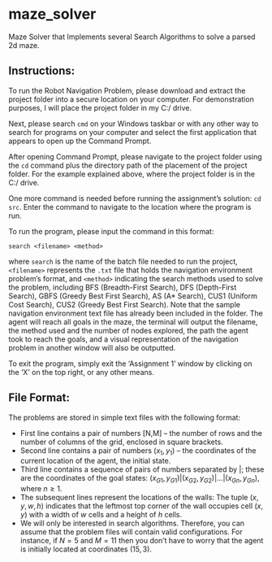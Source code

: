 # maze_solver
Maze Solver that Implements several Search Algorithms to solve a parsed 2d maze.

## Instructions:

To run the Robot Navigation Problem, please download and extract the project folder into a secure location on your computer. For demonstration purposes, I will place the project folder in my C:/ drive.

Next, please search `cmd` on your Windows taskbar or with any other way to search for programs on your computer and select the first application that appears to open up the Command Prompt.

After opening Command Prompt, please navigate to the project folder using the `cd` command plus the directory path of the placement of the project folder. For the example explained above, where the project folder is in the C:/ drive.

One more command is needed before running the assignment’s solution: `cd src`. Enter the command to navigate to the location where the program is run.
 
To run the program, please input the command in this format: 

`search <filename> <method>`

where `search` is the name of the batch file needed to run the project, `<filename>` represents the `.txt` file that holds the navigation environment problem’s format, and `<method>` indicating the search methods used to solve the problem, including  BFS (Breadth-First Search), DFS (Depth-First Search), GBFS (Greedy Best First Search), AS (A* Search), CUS1 (Uniform Cost Search),  CUS2 (Greedy Best First Search). Note that the sample navigation environment text file has already been included in the folder. The agent will reach all goals in the maze, the terminal will output the filename, the method used and the number of nodes explored, the path the agent took to reach the goals, and a visual representation of the navigation problem in another window will also be outputted.
 
To exit the program, simply exit the ‘Assignment 1’ window by clicking on the ‘X’ on the top right, or any other means.

## File Format: 

The problems are stored in simple text files with the following format:

- First line contains a pair of numbers [N,M] – the number of rows and the number of columns of the grid, enclosed in square brackets.
- Second line contains a pair of numbers $(x_1,y_1)$ – the coordinates of the current location of the agent, the initial state.
- Third line contains a sequence of pairs of numbers separated by |; these are the coordinates of the goal states: $(x_{G1},y_{G1}) | (x_{G2},y_{G2}) | \dots | (x_{Gn},y_{Gn})$, where $n \ge 1$.
- The subsequent lines represent the locations of the walls: The tuple $(x, y, w, h)$ indicates that the leftmost top corner of the wall occupies cell $(x,y)$ with a width of $w$ cells and a height of $h$ cells.
- We will only be interested in search algorithms. Therefore, you can assume that the problem files will contain valid configurations. For instance, if $N=5$ and $M = 11$ then you don’t have to worry that the agent is initially located at coordinates $(15, 3)$.
